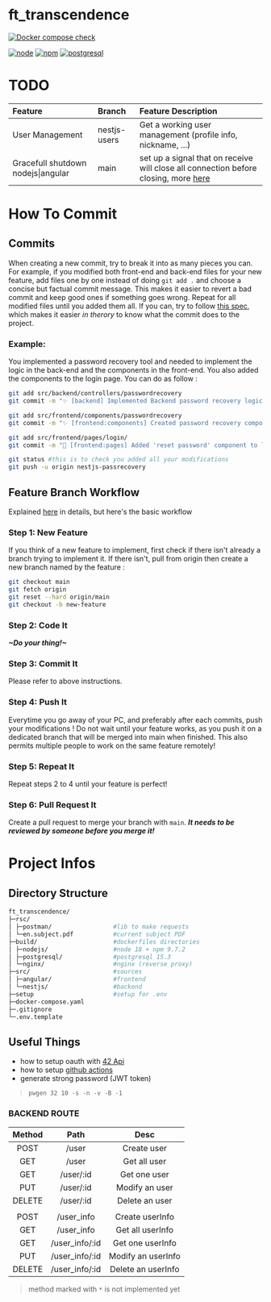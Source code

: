 # ft_transcendence

[![Docker compose check](https://github.com/Pixailz/ft_transcendence/actions/workflows/CI.yaml/badge.svg)](https://github.com/Pixailz/ft_transcendence/actions/workflows/CI.yaml)

[![node](https://img.shields.io/badge/node-v18.17.0-blue)](https://npm.im/npm)
[![npm](https://img.shields.io/npm/v/npm.svg)](https://npm.im/npm)
[![postgresql](https://img.shields.io/badge/postgresql-15.3-blue)](https://www.postgresql.org/support/versioning/)

# TODO
|Feature|Branch|Feature Description|
|:------|:-----|:------------------|
|User Management|nestjs-users|Get a working user management (profile info, nickname, ...)
|Gracefull shutdown nodejs\|angular|main|set up a signal that on receive will close all connection before closing, more [here](https://hackernoon.com/graceful-shutdown-in-nodejs-2f8f59d1c357)|

# How To Commit
## Commits
When creating a new commit, try to break it into as many pieces you can. For example, if you modified both front-end and back-end files for your new feature, add files one by one instead of doing `git add .` and choose a concise but factual commit message. This makes it easier to revert a bad commit and keep good ones if something goes wrong. Repeat for all modified files until you added them all.
If you can, try to follow [this spec](https://gitmoji.dev/specification), which makes it easier *in therory* to know what the commit does to the project.
### Example:
You implemented a password recovery tool and needed to implement the logic in the back-end and the components in the front-end. You also added the components to the login page. You can do as follow :
```bash
git add src/backend/controllers/passwordrecovery
git commit -m "✨ [backend] Implemented Backend password recovery logic"

git add src/frontend/components/passwordrecovery
git commit -m "✨ [frontend:components] Created password recovery components for frontend"

git add src/frontend/pages/login/
git commit -m "💄 [frontend:pages] Added 'reset password' component to login page"

git status #this is to check you added all your modifications
git push -u origin nestjs-passrecovery
```
## Feature Branch Workflow
Explained [here](https://www.atlassian.com/git/tutorials/comparing-workflows/feature-branch-workflow) in details, but here's the basic workflow
### Step 1: New Feature
If you think of a new feature to implement, first check if there isn't already a branch trying to implement it. If there isn't, pull from origin then create a new branch named by the feature :
```bash
git checkout main
git fetch origin
git reset --hard origin/main
git checkout -b new-feature
```
### Step 2: Code It
***\~Do your thing!\~***
### Step 3: Commit It
Please refer to above instructions.
### Step 4: Push It
Everytime you go away of your PC, and preferably after each commits, push your modifications ! Do not wait until your feature works, as you push it on a dedicated branch that will be merged into main when finished. This also permits multiple people to work on the same feature remotely!
### Step 5: Repeat It
Repeat steps 2 to 4 until your feature is perfect!
### Step 6: Pull Request It
Create a pull request to merge your branch with `main`. ***It needs to be reviewed by someone before you merge it!***
# Project Infos

## Directory Structure
```bash
ft_transcendence/
├─rsc/
│ ├─postman/                 #lib to make requests
│ └─en.subject.pdf           #current subject PDF
├─build/                     #dockerfiles directories
│ ├─nodejs/                  #node 18 + npm 9.7.2
│ ├─postgresql/              #postgresql 15.3
│ └─nginx/                   #nginx (reverse proxy)
├─src/                       #sources
│ ├─angular/                 #frontend
│ └─nestjs/                  #backend
├─setup                      #setup for .env
├─docker-compose.yaml
├─.gitignore
└─.env.template
```

## Useful Things

- how to setup oauth with [42 Api](https://api.intra.42.fr/apidoc/guides/web_application_flow)
- how to setup [github actions](https://docs.github.com/fr/actions/using-workflows/workflow-syntax-for-github-actions)
- generate strong password (JWT token)
> `pwgen 32 10 -s -n -v -B -1`

### BACKEND ROUTE

|Method   |Path                      | Desc             |
|:-------:|:------------------------:|:----------------:|
| POST    | /user                    | Create user      |
| GET     | /user                    | Get all user     |
| GET     | /user/:id                | Get one user     |
| PUT     | /user/:id                | Modify an user   |
| DELETE  | /user/:id                | Delete an user   |
||||
| POST    | /user_info               | Create userInfo      |
| GET     | /user_info               | Get all userInfo     |
| GET     | /user_info/:id           | Get one userInfo     |
| PUT     | /user_info/:id           | Modify an userInfo   |
| DELETE  | /user_info/:id           | Delete an userInfo   |

> method marked with `*` is not implemented yet
